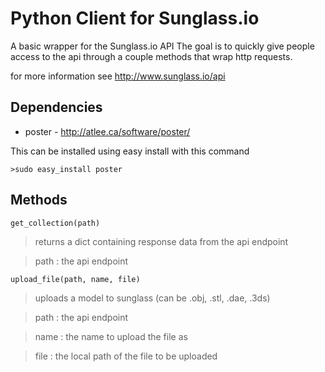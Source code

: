 Python Client for Sunglass.io
===================================

A basic wrapper for the Sunglass.io API
The goal is to quickly give people access to the api
through a couple methods that wrap http requests.

for more information see
http://www.sunglass.io/api

Dependencies
------------
+	poster - http://atlee.ca/software/poster/

This can be installed using easy install with this command

	>sudo easy_install poster

Methods
-------

	get_collection(path)
		
>returns a dict containing response data from the api endpoint
		
>path : the api endpoint
	
	upload_file(path, name, file)
		
>uploads a model to sunglass (can be .obj, .stl, .dae, .3ds)
		
>path : the api endpoint

>name : the name to upload the file as

>file : the local path of the file to be uploaded